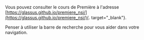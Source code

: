 
Vous pouvez consulter le cours de Première à l'adresse [https://glassus.github.io/premiere_nsi/](https://glassus.github.io/premiere_nsi/){. target="_blank"}.


Penser à utiliser la barre de recherche pour vous aider dans votre navigation.

